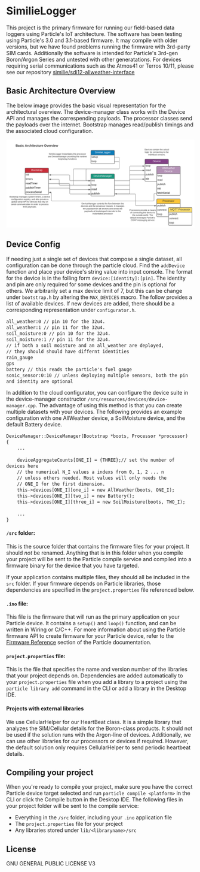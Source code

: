 # SimilieLogger

This project is the primary firmware for running our field-based data loggers using Particle's IoT architecture. The software has been testing using Particle's 3.0 and 3.1-based firmware. It may compile with older versions, but we have found problems running the firmware with 3rd-party SIM cards. Additionally the software is intended for Particle's 3rd-gen Boron/Argon Series and untested with other generatations. For devices requiring serial communications such as the Atmos41 or Terros 10/11, please see our repository [similie/sdi12-allweather-interface](https://github.com/similie/sdi12-allweather-interface)

## Basic Architecture Overview

The below image provides the basic visual representation for the architectural overview. The device-manager class works with the Device API and manages the correspending payloads. The processor classes send the payloads over the internet. Bootstrap manages read/publish timings and the associated cloud configuration.

![Similie Logger Architecture](/LoggerArchitecture.svg)

## Device Config

If needing just a single set of devices that compose a single dataset, all configuration can be done through the particle cloud. Find the `addDevice` function and place your device's string value into input console. The format for the device is in the folling form `device:[identity]:[pin]`. The identity and pin are only required for some devices and the pin is optional for others. We arbitrarily set a max device limit of 7, but this can be change under `bootstrap.h` by altering the `MAX_DEVICES` macro. The follow provides a list of available devices. If new devices are added, there should be a corresponding representation under `configurator.h`.

```
all_weather:0 // pin 10 for the 32u4.
all_weather:1 // pin 11 for the 32u4.
soil_moisture:0 // pin 10 for the 32u4.
soil_moisture:1 // pin 11 for the 32u4.
// if both a soil moisture and an all_weather are deployed,
// they should should have differnt identities
rain_gauge
gps
battery // this reads the particle's fuel gauge
sonic_sensor:0:10 // unless deploying multiple sensors, both the pin and identity are optional

```

In addition to the cloud configurator, you can configure the device suite in the device-manager constructor `/src/resources/devices/device-manager.cpp`. The advantage of using this method is that you can create multiple datasets with your devices. The following provides an example configuration with one AllWeather device, a SoilMoisture device, and the default Battery device.

```
DeviceManager::DeviceManager(Bootstrap *boots, Processor *processor)
{
    ...

    deviceAggregateCounts[ONE_I] = {THREE};// set the number of devices here
    // the numerical N_I values a indexs from 0, 1, 2 ... n
    // unless others needed. Most values will only needs the
    // ONE_I for the first dimension.
    this->devices[ONE_I][one_i] = new AllWeather(boots, ONE_I);
    this->devices[ONE_I][two_i] = new Battery();
    this->devices[ONE_I][three_i] = new SoilMoisture(boots, TWO_I);

    ...
}
```

#### `/src` folder:

This is the source folder that contains the firmware files for your project. It should _not_ be renamed.
Anything that is in this folder when you compile your project will be sent to the Particle compile service and compiled into a firmware binary for the device that you have targeted.

If your application contains multiple files, they should all be included in the `src` folder. If your firmware depends on Particle libraries, those dependencies are specified in the `project.properties` file referenced below.

#### `.ino` file:

This file is the firmware that will run as the primary application on your Particle device. It contains a `setup()` and `loop()` function, and can be written in Wiring or C/C++. For more information about using the Particle firmware API to create firmware for your Particle device, refer to the [Firmware Reference](https://docs.particle.io/reference/firmware/) section of the Particle documentation.

#### `project.properties` file:

This is the file that specifies the name and version number of the libraries that your project depends on. Dependencies are added automatically to your `project.properties` file when you add a library to a project using the `particle library add` command in the CLI or add a library in the Desktop IDE.

#### Projects with external libraries

We use CellularHelper for our HeartBeat class. It is a simple library that analyzes the SIM/Cellular details for the Boron-class products. It should not be used if the solution runs with the Argon-line of devices. Additionally, we can use other libraries for our processors or devices if required. However, the default solution only requires CellularHelper to send periodic heartbeat details.

## Compiling your project

When you're ready to compile your project, make sure you have the correct Particle device target selected and run `particle compile <platform>` in the CLI or click the Compile button in the Desktop IDE. The following files in your project folder will be sent to the compile service:

- Everything in the `/src` folder, including your `.ino` application file
- The `project.properties` file for your project
- Any libraries stored under `lib/<libraryname>/src`

## License

GNU GENERAL PUBLIC LICENSE V3
